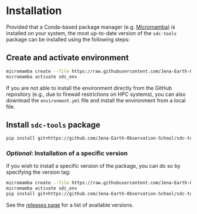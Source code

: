 # Installation

Provided that a Conda-based package manager (e.g. [Micromamba](https://mamba.readthedocs.io/en/latest/user_guide/micromamba.html)) 
is installed on your system, the most up-to-date version of the `sdc-tools` package can be installed using the following 
steps:

## Create and activate environment

```bash
micromamba create --file https://raw.githubusercontent.com/Jena-Earth-Observation-School/sdc-tools/main/environment.yml
micromamba activate sdc_env
```

If you are not able to install the environment directly from the GitHub repository (e.g., due to firewall restrictions 
on HPC systems), you can also download the `environment.yml` file and install the environment from a local file.

## Install `sdc-tools` package

```bash
pip install git+https://github.com/Jena-Earth-Observation-School/sdc-tools.git
```

### _Optional_: Installation of a specific version

If you wish to install a specific version of the package, you can do so by specifying the version tag:

```bash
micromamba create --file https://raw.githubusercontent.com/Jena-Earth-Observation-School/sdc-tools/v0.1.0/environment.yml
micromamba activate sdc_env
pip install git+https://github.com/Jena-Earth-Observation-School/sdc-tools.git@v0.1.0
```

See the [releases page](https://github.com/Jena-Earth-Observation-School/sdc-tools/releases) for a list of available versions.
